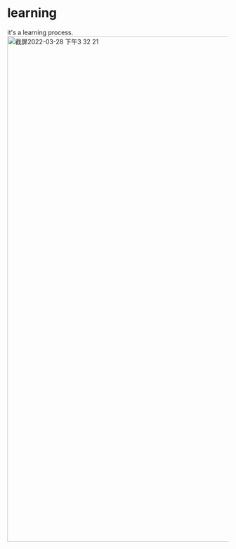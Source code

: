 # learning
it's a learning process.
<img width="1151" alt="截屏2022-03-28 下午3 32 21" src="https://user-images.githubusercontent.com/102266387/160472818-663a96ab-72ad-44e0-96fc-33997db77fc8.png">
